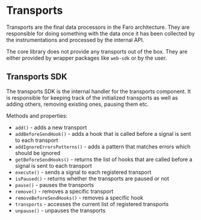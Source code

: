 # Transports

Transports are the final data processors in the Faro architecture. They are responsible for doing something with the
data once it has been collected by the instrumentations and processed by the internal API.

The core library does not provide any transports out of the box. They are either provided by wrapper packages like
`web-sdk` or by the user.

## Transports SDK

The transports SDK is the internal handler for the transports component. It is responsible for keeping track of the
initialized transports as well as adding others, removing existing ones, pausing them etc.

Methods and properties:

- `add()` - adds a new transport
- `addBeforeSendHook()` - adds a hook that is called before a signal is sent to each transport
- `addIgnoreErrorsPatterns()` - adds a pattern that matches errors which should be ignored
- `getBeforeSendHooks()` - returns the list of hooks that are called before a signal is sent to each transport
- `execute()` - sends a signal to each registered transport
- `isPaused()` - returns whether the transports are paused or not
- `pause()` - pauses the transports
- `remove()` - removes a specific transport
- `removeBeforeSendHooks()` - removes a specific hook
- `transports` - accesses the current list of registered transports
- `unpause()` - unpauses the transports
